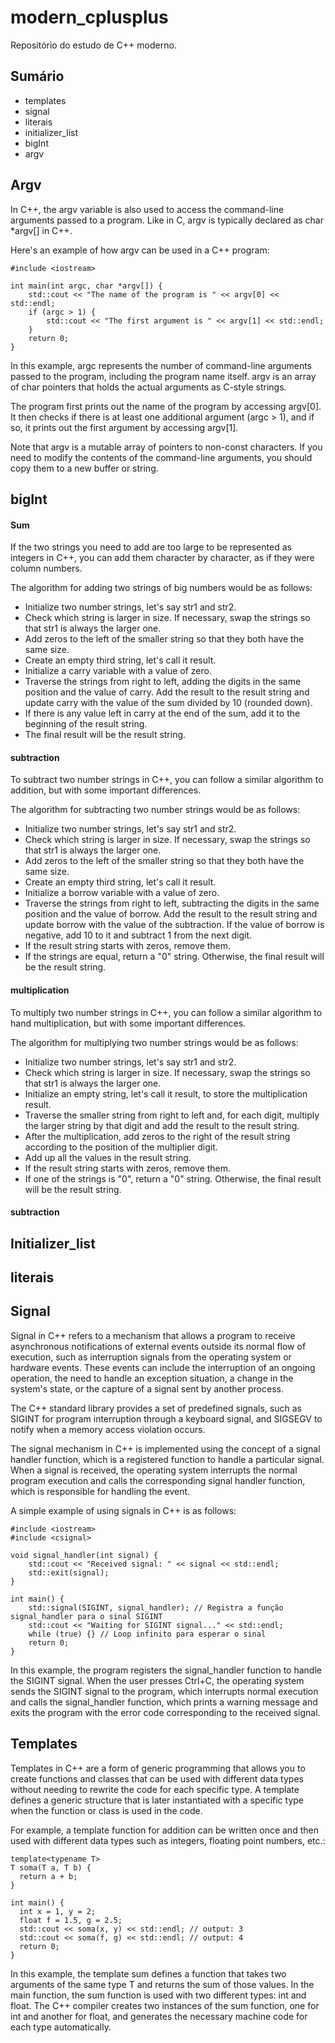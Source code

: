 # modern_cplusplus
Repositório do estudo de C++ moderno.

<h2>Sumário</h2>

 - templates
 - signal
 - literais
 - initializer_list
 - bigInt
 - argv

<h2>Argv</h2>

In C++, the argv variable is also used to access the command-line arguments passed to a program. Like in C, argv is typically declared as char *argv[] in C++.

Here's an example of how argv can be used in a C++ program:

~~~
#include <iostream>

int main(int argc, char *argv[]) {
    std::cout << "The name of the program is " << argv[0] << std::endl;
    if (argc > 1) {
        std::cout << "The first argument is " << argv[1] << std::endl;
    }
    return 0;
}
~~~

In this example, argc represents the number of command-line arguments passed to the program, including the program name itself. argv is an array of char pointers that holds the actual arguments as C-style strings.

The program first prints out the name of the program by accessing argv[0]. It then checks if there is at least one additional argument (argc > 1), and if so, it prints out the first argument by accessing argv[1].

Note that argv is a mutable array of pointers to non-const characters. If you need to modify the contents of the command-line arguments, you should copy them to a new buffer or string.

<h2>bigInt</h2>

<h4>Sum</h4>
If the two strings you need to add are too large to be represented as integers in C++, you can add them character by character, as if they were column numbers.

The algorithm for adding two strings of big numbers would be as follows:

 - Initialize two number strings, let's say str1 and str2.
 - Check which string is larger in size. If necessary, swap the strings so that str1 is always the larger one.
 - Add zeros to the left of the smaller string so that they both have the same size.
 - Create an empty third string, let's call it result.
 - Initialize a carry variable with a value of zero.
 - Traverse the strings from right to left, adding the digits in the same position and the value of carry. Add the result to the result string and update carry with the value of the sum divided by 10 (rounded down).
 - If there is any value left in carry at the end of the sum, add it to the beginning of the result string.
 - The final result will be the result string.
 
 <h4>subtraction</h4>
 
 To subtract two number strings in C++, you can follow a similar algorithm to addition, but with some important differences.

The algorithm for subtracting two number strings would be as follows:

 - Initialize two number strings, let's say str1 and str2.
 - Check which string is larger in size. If necessary, swap the strings so that str1 is always the larger one.
 - Add zeros to the left of the smaller string so that they both have the same size.
 - Create an empty third string, let's call it result.
 - Initialize a borrow variable with a value of zero.
 - Traverse the strings from right to left, subtracting the digits in the same position and the value of borrow. Add the result to the result string and update borrow with the value of the subtraction. If the value of borrow is negative, add 10 to it and subtract 1 from the next digit.
 - If the result string starts with zeros, remove them.
 - If the strings are equal, return a "0" string. Otherwise, the final result will be the result string.
 
 <h4>multiplication</h4>
 
 To multiply two number strings in C++, you can follow a similar algorithm to hand multiplication, but with some important differences.

The algorithm for multiplying two number strings would be as follows:

 - Initialize two number strings, let's say str1 and str2.
 - Check which string is larger in size. If necessary, swap the strings so that str1 is always the larger one.
 - Initialize an empty string, let's call it result, to store the multiplication result.
 - Traverse the smaller string from right to left and, for each digit, multiply the larger string by that digit and add the result to the result string.
 - After the multiplication, add zeros to the right of the result string according to the position of the multiplier digit.
 - Add up all the values in the result string.
 - If the result string starts with zeros, remove them.
 - If one of the strings is "0", return a "0" string. Otherwise, the final result will be the result string.
 
 <h4>subtraction</h4>

<h2>Initializer_list</h2>

<h2>literais</h2>

<h2>Signal</h2>

Signal in C++ refers to a mechanism that allows a program to receive asynchronous notifications of external events outside its normal flow of execution, such as interruption signals from the operating system or hardware events. These events can include the interruption of an ongoing operation, the need to handle an exception situation, a change in the system's state, or the capture of a signal sent by another process.

The C++ standard library provides a set of predefined signals, such as SIGINT for program interruption through a keyboard signal, and SIGSEGV to notify when a memory access violation occurs.

The signal mechanism in C++ is implemented using the concept of a signal handler function, which is a registered function to handle a particular signal. When a signal is received, the operating system interrupts the normal program execution and calls the corresponding signal handler function, which is responsible for handling the event.

A simple example of using signals in C++ is as follows:

~~~
#include <iostream>
#include <csignal>

void signal_handler(int signal) {
    std::cout << "Received signal: " << signal << std::endl;
    std::exit(signal);
}

int main() {
    std::signal(SIGINT, signal_handler); // Registra a função signal_handler para o sinal SIGINT
    std::cout << "Waiting for SIGINT signal..." << std::endl;
    while (true) {} // Loop infinito para esperar o sinal
    return 0;
}
~~~

In this example, the program registers the signal_handler function to handle the SIGINT signal. When the user presses Ctrl+C, the operating system sends the SIGINT signal to the program, which interrupts normal execution and calls the signal_handler function, which prints a warning message and exits the program with the error code corresponding to the received signal.

<h2>Templates</h2>

Templates in C++ are a form of generic programming that allows you to create functions and classes that can be used with different data types without needing to rewrite the code for each specific type. A template defines a generic structure that is later instantiated with a specific type when the function or class is used in the code.

For example, a template function for addition can be written once and then used with different data types such as integers, floating point numbers, etc.:

~~~
template<typename T>
T soma(T a, T b) {
  return a + b;
}

int main() {
  int x = 1, y = 2;
  float f = 1.5, g = 2.5;
  std::cout << soma(x, y) << std::endl; // output: 3
  std::cout << soma(f, g) << std::endl; // output: 4
  return 0;
}
~~~

In this example, the template sum defines a function that takes two arguments of the same type T and returns the sum of those values. In the main function, the sum function is used with two different types: int and float. The C++ compiler creates two instances of the sum function, one for int and another for float, and generates the necessary machine code for each type automatically.


